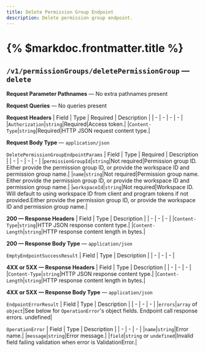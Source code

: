 ```yaml
---
title: Delete Permission Group Endpoint
description: Delete permission group endpoint.
---
```


# {% $markdoc.frontmatter.title %}
## `/v1/permissionGroups/deletePermissionGroup` — `delete`
**Request Parameter Pathnames** — No extra pathnames present

**Request Queries** — No queries present

**Request Headers**
| Field | Type | Required | Description |
| - | - | - | - |
|`Authorization`|`string`|Required|Access token.|
|`Content-Type`|`string`|Required|HTTP JSON request content type.|

**Request Body Type** — `application/json`

`DeletePermissionGroupEndpointParams`
| Field | Type | Required | Description |
| - | - | - | - |
|`permissionGroupId`|`string`|Not required|Permission group ID. Either provide the permission group ID, or provide the workspace ID and permission group name.|
|`name`|`string`|Not required|Permission group name. Either provide the permission group ID, or provide the workspace ID and permission group name.|
|`workspaceId`|`string`|Not required|Workspace ID. Will default to using workspace ID from client and program tokens if not provided.Either provide the permission group ID, or provide the workspace ID and permission group name.|

**200  —  Response Headers**
| Field | Type | Description |
| - | - | - |
|`Content-Type`|`string`|HTTP JSON response content type.|
|`Content-Length`|`string`|HTTP response content length in bytes.|

**200  —  Response Body Type** — `application/json`

`EmptyEndpointSuccessResult`
| Field | Type | Description |
| - | - | - |

**4XX or 5XX  —  Response Headers**
| Field | Type | Description |
| - | - | - |
|`Content-Type`|`string`|HTTP JSON response content type.|
|`Content-Length`|`string`|HTTP response content length in bytes.|

**4XX or 5XX  —  Response Body Type** — `application/json`

`EndpointErrorResult`
| Field | Type | Description |
| - | - | - |
|`errors`|`array` of `object`|See below for `OperationError`'s object fields. Endpoint call response errors. undefined|

`OperationError`
| Field | Type | Description |
| - | - | - |
|`name`|`string`|Error name.|
|`message`|`string`|Error message.|
|`field`|`string` or `undefined`|Invalid field failing validation when error is ValidationError.|


